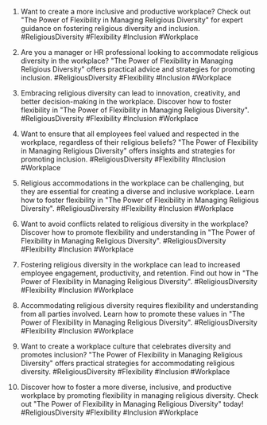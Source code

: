 1. Want to create a more inclusive and productive workplace? Check out "The Power of Flexibility in Managing Religious Diversity" for expert guidance on fostering religious diversity and inclusion. #ReligiousDiversity #Flexibility #Inclusion #Workplace

2. Are you a manager or HR professional looking to accommodate religious diversity in the workplace? "The Power of Flexibility in Managing Religious Diversity" offers practical advice and strategies for promoting inclusion. #ReligiousDiversity #Flexibility #Inclusion #Workplace

3. Embracing religious diversity can lead to innovation, creativity, and better decision-making in the workplace. Discover how to foster flexibility in "The Power of Flexibility in Managing Religious Diversity". #ReligiousDiversity #Flexibility #Inclusion #Workplace

4. Want to ensure that all employees feel valued and respected in the workplace, regardless of their religious beliefs? "The Power of Flexibility in Managing Religious Diversity" offers insights and strategies for promoting inclusion. #ReligiousDiversity #Flexibility #Inclusion #Workplace

5. Religious accommodations in the workplace can be challenging, but they are essential for creating a diverse and inclusive workplace. Learn how to foster flexibility in "The Power of Flexibility in Managing Religious Diversity". #ReligiousDiversity #Flexibility #Inclusion #Workplace

6. Want to avoid conflicts related to religious diversity in the workplace? Discover how to promote flexibility and understanding in "The Power of Flexibility in Managing Religious Diversity". #ReligiousDiversity #Flexibility #Inclusion #Workplace

7. Fostering religious diversity in the workplace can lead to increased employee engagement, productivity, and retention. Find out how in "The Power of Flexibility in Managing Religious Diversity". #ReligiousDiversity #Flexibility #Inclusion #Workplace

8. Accommodating religious diversity requires flexibility and understanding from all parties involved. Learn how to promote these values in "The Power of Flexibility in Managing Religious Diversity". #ReligiousDiversity #Flexibility #Inclusion #Workplace

9. Want to create a workplace culture that celebrates diversity and promotes inclusion? "The Power of Flexibility in Managing Religious Diversity" offers practical strategies for accommodating religious diversity. #ReligiousDiversity #Flexibility #Inclusion #Workplace

10. Discover how to foster a more diverse, inclusive, and productive workplace by promoting flexibility in managing religious diversity. Check out "The Power of Flexibility in Managing Religious Diversity" today! #ReligiousDiversity #Flexibility #Inclusion #Workplace

